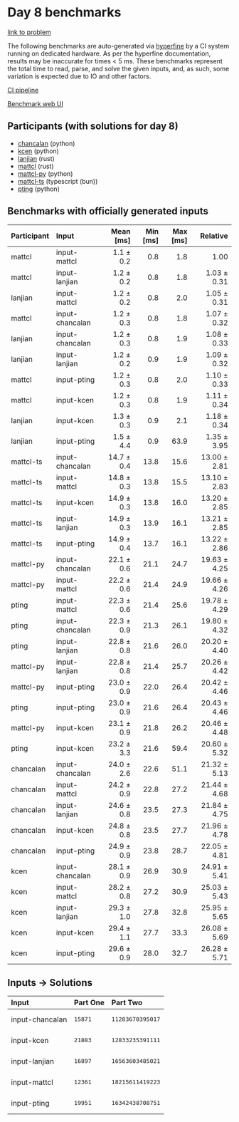 # Day 8 benchmarks

[link to problem](https://adventofcode.com/2023/day/8)

The following benchmarks are auto-generated via
[hyperfine](https://github.com/sharkdp/hyperfine) by a CI system running on
dedicated hardware. As per the hyperfine documentation, results may be
inaccurate for times < 5 ms. These benchmarks represent the total time to read,
parse, and solve the given inputs, and, as such, some variation is expected due
to IO and other factors.

[CI pipeline](http://ci.papercode.net:8080/teams/main/pipelines/aoc2023)

[Benchmark web UI](https://aoc.ancalagon.black)


## Participants (with solutions for day 8)

- [chancalan](https://github.com/chancalan/aoc2023) (python)
- [kcen](https://github.com/kcen/aoc2023) (python)
- [lanjian](https://github.com/lanjian/aoc-2023) (rust)
- [mattcl](https://github.com/mattcl/aoc2023) (rust)
- [mattcl-py](https://github.com/mattcl/aoc2023-py) (python)
- [mattcl-ts](https://github.com/mattcl/aoc2023-js) (typescript (bun))
- [pting](https://github.com/pting/aoc2023) (python)


## Benchmarks with officially generated inputs

| Participant | Input | Mean [ms] | Min [ms] | Max [ms] | Relative |
|:---|:---|---:|---:|---:|---:|
| mattcl | input-mattcl | 1.1 ± 0.2 | 0.8 | 1.8 | 1.00 |
| mattcl | input-lanjian | 1.2 ± 0.2 | 0.8 | 1.8 | 1.03 ± 0.31 |
| lanjian | input-mattcl | 1.2 ± 0.2 | 0.8 | 2.0 | 1.05 ± 0.31 |
| mattcl | input-chancalan | 1.2 ± 0.3 | 0.8 | 1.8 | 1.07 ± 0.32 |
| lanjian | input-chancalan | 1.2 ± 0.3 | 0.8 | 1.9 | 1.08 ± 0.33 |
| lanjian | input-lanjian | 1.2 ± 0.2 | 0.9 | 1.9 | 1.09 ± 0.32 |
| mattcl | input-pting | 1.2 ± 0.3 | 0.8 | 2.0 | 1.10 ± 0.33 |
| mattcl | input-kcen | 1.2 ± 0.3 | 0.8 | 1.9 | 1.11 ± 0.34 |
| lanjian | input-kcen | 1.3 ± 0.3 | 0.9 | 2.1 | 1.18 ± 0.34 |
| lanjian | input-pting | 1.5 ± 4.4 | 0.9 | 63.9 | 1.35 ± 3.95 |
| mattcl-ts | input-chancalan | 14.7 ± 0.4 | 13.8 | 15.6 | 13.00 ± 2.81 |
| mattcl-ts | input-mattcl | 14.8 ± 0.3 | 13.8 | 15.5 | 13.10 ± 2.83 |
| mattcl-ts | input-kcen | 14.9 ± 0.3 | 13.8 | 16.0 | 13.20 ± 2.85 |
| mattcl-ts | input-lanjian | 14.9 ± 0.3 | 13.9 | 16.1 | 13.21 ± 2.85 |
| mattcl-ts | input-pting | 14.9 ± 0.4 | 13.7 | 16.1 | 13.22 ± 2.86 |
| mattcl-py | input-chancalan | 22.1 ± 0.6 | 21.1 | 24.7 | 19.63 ± 4.25 |
| mattcl-py | input-mattcl | 22.2 ± 0.6 | 21.4 | 24.9 | 19.66 ± 4.26 |
| pting | input-mattcl | 22.3 ± 0.6 | 21.4 | 25.6 | 19.78 ± 4.29 |
| pting | input-chancalan | 22.3 ± 0.9 | 21.3 | 26.1 | 19.80 ± 4.32 |
| pting | input-lanjian | 22.8 ± 0.8 | 21.6 | 26.0 | 20.20 ± 4.40 |
| mattcl-py | input-lanjian | 22.8 ± 0.8 | 21.4 | 25.7 | 20.26 ± 4.42 |
| mattcl-py | input-pting | 23.0 ± 0.9 | 22.0 | 26.4 | 20.42 ± 4.46 |
| pting | input-pting | 23.0 ± 0.9 | 21.6 | 26.4 | 20.43 ± 4.46 |
| mattcl-py | input-kcen | 23.1 ± 0.9 | 21.8 | 26.2 | 20.46 ± 4.48 |
| pting | input-kcen | 23.2 ± 3.3 | 21.6 | 59.4 | 20.60 ± 5.32 |
| chancalan | input-chancalan | 24.0 ± 2.6 | 22.6 | 51.1 | 21.32 ± 5.13 |
| chancalan | input-mattcl | 24.2 ± 0.9 | 22.8 | 27.2 | 21.44 ± 4.68 |
| chancalan | input-lanjian | 24.6 ± 0.8 | 23.5 | 27.3 | 21.84 ± 4.75 |
| chancalan | input-kcen | 24.8 ± 0.8 | 23.5 | 27.7 | 21.96 ± 4.78 |
| chancalan | input-pting | 24.9 ± 0.9 | 23.8 | 28.7 | 22.05 ± 4.81 |
| kcen | input-chancalan | 28.1 ± 0.9 | 26.9 | 30.9 | 24.91 ± 5.41 |
| kcen | input-mattcl | 28.2 ± 0.8 | 27.2 | 30.9 | 25.03 ± 5.43 |
| kcen | input-lanjian | 29.3 ± 1.0 | 27.8 | 32.8 | 25.95 ± 5.65 |
| kcen | input-kcen | 29.4 ± 1.1 | 27.7 | 33.3 | 26.08 ± 5.69 |
| kcen | input-pting | 29.6 ± 0.9 | 28.0 | 32.7 | 26.28 ± 5.71 |


## Inputs -> Solutions

| Input | Part One | Part Two |
|:---|:---|:---|
|input-chancalan|<pre>15871</pre>|<pre>11283670395017</pre>|
|input-kcen|<pre>21883</pre>|<pre>12833235391111</pre>|
|input-lanjian|<pre>16897</pre>|<pre>16563603485021</pre>|
|input-mattcl|<pre>12361</pre>|<pre>18215611419223</pre>|
|input-pting|<pre>19951</pre>|<pre>16342438708751</pre>|